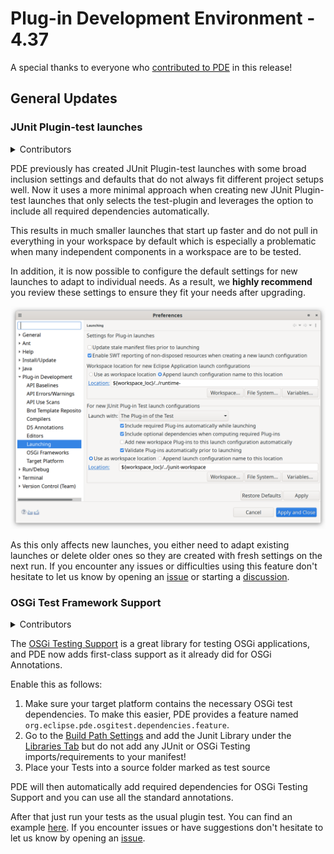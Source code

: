 # Plug-in Development Environment - 4.37

A special thanks to everyone who [contributed to PDE](acknowledgements.md#plug-in-development-environment) in this release!

## General Updates

### JUnit Plugin-test launches

<details>
<summary>Contributors</summary>

- [Christoph Läubrich ](https://github.com/laeubi)
</details>

PDE previously has created JUnit Plugin-test launches with some broad inclusion settings and defaults that do not always fit different project setups well.
Now it uses a more minimal approach when creating new JUnit Plugin-test launches that only selects the test-plugin
and leverages the option to include all required dependencies automatically.

This results in much smaller launches that start up faster and do not pull in everything in your workspace by default
which is especially a problematic when many independent components in a workspace are to be tested.

In addition, it is now possible to configure the default settings for new launches to adapt to individual needs.
As a result, we **highly recommend** you review these settings to ensure they fit your needs after upgrading.

![New PDE Launch Settings](images/pde_junit_launch_config.png)

As this only affects new launches, you either need to adapt existing launches or delete older ones so they are created with fresh settings on the next run.
If you encounter any issues or difficulties using this feature don't hesitate to let us know by opening an [issue](https://github.com/eclipse-pde/eclipse.pde/issues)
or starting a [discussion](https://github.com/eclipse-pde/eclipse.pde/discussions).

### OSGi Test Framework Support

<details>
<summary>Contributors</summary>

- [Christoph Läubrich ](https://github.com/laeubi)
</details>

The [OSGi Testing Support](https://github.com/eclipse-osgi-technology/osgi-test#osgi-testing-support) is a great library for testing OSGi applications,
and PDE now adds first-class support as it already did for OSGi Annotations.

Enable this as follows:

1. Make sure your target platform contains the necessary OSGi test dependencies.
   To make this easier, PDE provides a feature named `org.eclipse.pde.osgitest.dependencies.feature`.
2. Go to the [Build Path Settings](https://help.eclipse.org/latest/topic/org.eclipse.jdt.doc.user/reference/ref-properties-build-path.htm)
   and add the Junit Library under the [Libraries Tab](https://help.eclipse.org/latest/topic/org.eclipse.jdt.doc.user/reference/ref-properties-build-path.htm#libraries)
   but do not add any JUnit or OSGi Testing imports/requirements to your manifest!
3. Place your Tests into a source folder marked as test source

PDE will then automatically add required dependencies for OSGi Testing Support and you can use all the standard annotations.

After that just run your tests as the usual plugin test.
You can find an example [here](examples/osgitest-example.zip).
If you encounter issues or have suggestions don't hesitate to let us know by opening an [issue](https://github.com/eclipse-pde/eclipse.pde/issues).

<!--
## Editors
-->

<!--
## API Tools
-->

<!--
---
## PDE Compiler 
-->
